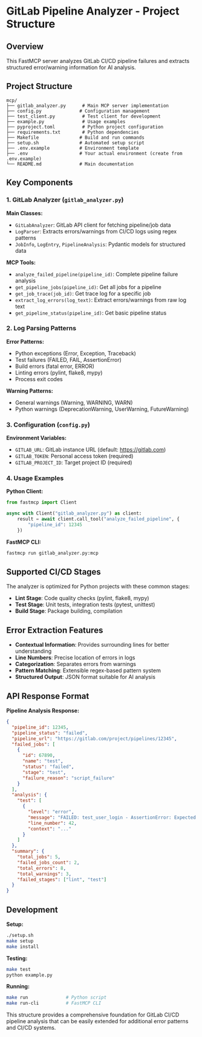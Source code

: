 # GitLab Pipeline Analyzer - Project Structure

## Overview

This FastMCP server analyzes GitLab CI/CD pipeline failures and extracts structured error/warning information for AI analysis.

## Project Structure

```
mcp/
├── gitlab_analyzer.py      # Main MCP server implementation
├── config.py              # Configuration management
├── test_client.py          # Test client for development
├── example.py              # Usage examples
├── pyproject.toml          # Python project configuration
├── requirements.txt        # Python dependencies
├── Makefile               # Build and run commands
├── setup.sh               # Automated setup script
├── .env.example           # Environment template
├── .env                   # Your actual environment (create from .env.example)
└── README.md              # Main documentation
```

## Key Components

### 1. GitLab Analyzer (`gitlab_analyzer.py`)

**Main Classes:**
- `GitLabAnalyzer`: GitLab API client for fetching pipeline/job data
- `LogParser`: Extracts errors/warnings from CI/CD logs using regex patterns
- `JobInfo`, `LogEntry`, `PipelineAnalysis`: Pydantic models for structured data

**MCP Tools:**
- `analyze_failed_pipeline(pipeline_id)`: Complete pipeline failure analysis
- `get_pipeline_jobs(pipeline_id)`: Get all jobs for a pipeline
- `get_job_trace(job_id)`: Get trace log for a specific job
- `extract_log_errors(log_text)`: Extract errors/warnings from raw log text
- `get_pipeline_status(pipeline_id)`: Get basic pipeline status

### 2. Log Parsing Patterns

**Error Patterns:**
- Python exceptions (Error, Exception, Traceback)
- Test failures (FAILED, FAIL, AssertionError)
- Build errors (fatal error, ERROR)
- Linting errors (pylint, flake8, mypy)
- Process exit codes

**Warning Patterns:**
- General warnings (Warning, WARNING, WARN)
- Python warnings (DeprecationWarning, UserWarning, FutureWarning)

### 3. Configuration (`config.py`)

**Environment Variables:**
- `GITLAB_URL`: GitLab instance URL (default: https://gitlab.com)
- `GITLAB_TOKEN`: Personal access token (required)
- `GITLAB_PROJECT_ID`: Target project ID (required)

### 4. Usage Examples

**Python Client:**
```python
from fastmcp import Client

async with Client("gitlab_analyzer.py") as client:
    result = await client.call_tool("analyze_failed_pipeline", {
        "pipeline_id": 12345
    })
```

**FastMCP CLI:**
```bash
fastmcp run gitlab_analyzer.py:mcp
```

## Supported CI/CD Stages

The analyzer is optimized for Python projects with these common stages:
- **Lint Stage**: Code quality checks (pylint, flake8, mypy)
- **Test Stage**: Unit tests, integration tests (pytest, unittest)
- **Build Stage**: Package building, compilation

## Error Extraction Features

- **Contextual Information**: Provides surrounding lines for better understanding
- **Line Numbers**: Precise location of errors in logs
- **Categorization**: Separates errors from warnings
- **Pattern Matching**: Extensible regex-based pattern system
- **Structured Output**: JSON format suitable for AI analysis

## API Response Format

**Pipeline Analysis Response:**
```json
{
  "pipeline_id": 12345,
  "pipeline_status": "failed",
  "pipeline_url": "https://gitlab.com/project/pipelines/12345",
  "failed_jobs": [
    {
      "id": 67890,
      "name": "test",
      "status": "failed",
      "stage": "test",
      "failure_reason": "script_failure"
    }
  ],
  "analysis": {
    "test": [
      {
        "level": "error",
        "message": "FAILED: test_user_login - AssertionError: Expected True, got False",
        "line_number": 42,
        "context": "..."
      }
    ]
  },
  "summary": {
    "total_jobs": 5,
    "failed_jobs_count": 2,
    "total_errors": 8,
    "total_warnings": 3,
    "failed_stages": ["lint", "test"]
  }
}
```

## Development

**Setup:**
```bash
./setup.sh
make setup
make install
```

**Testing:**
```bash
make test
python example.py
```

**Running:**
```bash
make run              # Python script
make run-cli          # FastMCP CLI
```

This structure provides a comprehensive foundation for GitLab CI/CD pipeline analysis that can be easily extended for additional error patterns and CI/CD systems.
